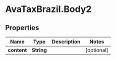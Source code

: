 # AvaTaxBrazil.Body2

## Properties
Name | Type | Description | Notes
------------ | ------------- | ------------- | -------------
**content** | **String** |  | [optional] 


